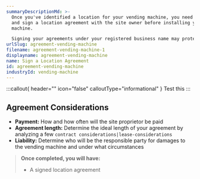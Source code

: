 ```yaml
---
summaryDescriptionMd: >-
  Once you've identified a location for your vending machine, you need to draft
  and sign a location agreement with the site owner before installing your
  machine.

  Signing your agreements under your registered business name may protect you from liabilities and associated costs.
urlSlug: agreement-vending-machine
filename: agreement-vending-machine-1
displayname: agreement-vending-machine
name: Sign a Location Agreement
id: agreement-vending-machine
industryId: vending-machine
---
```

:::callout{ header="" icon="false" calloutType="informational" } 
 Test this
:::

## Agreement Considerations

* **Payment:** How and how often will the site proprietor be paid
* **Agreement length:** Determine the ideal length of your agreement by analyzing a few `contract considerations|lease-considerations` 
* **Liability:** Determine who will be the responsible party for damages to the vending machine and under what circumstances

> **Once completed, you will have:**
>
> * A signed location agreement